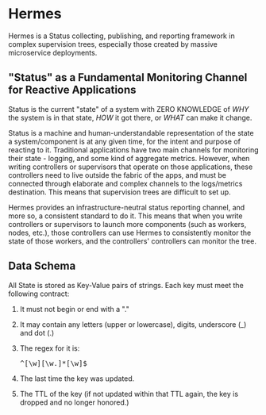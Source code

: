 # Hermes

Hermes is a Status collecting, publishing, and reporting framework in complex supervision trees, especially those created by massive microservice deployments.

## "Status" as a Fundamental Monitoring Channel for Reactive Applications

Status is the current "state" of a system with ZERO KNOWLEDGE of *WHY* the system is in that state, *HOW* it got there, or *WHAT* can make it change.

Status is a machine and human-understandable representation of the state a system/component is at any given time, for the intent and purpose of reacting to it. Traditional applications have two main channels for monitoring their state - logging, and some kind of aggregate metrics. However, when writing controllers or supervisors that operate on those applications, these controllers need to live outside the fabric of the apps, and must be connected through elaborate and complex channels to the logs/metrics destination. This means that supervision trees are difficult to set up.

Hermes provides an infrastructure-neutral status reporting channel, and more so, a consistent standard to do it. This means that when you write controllers or supervisors to launch more components (such as workers, nodes, etc.), those controllers can use Hermes to consistently monitor the state of those workers, and the controllers' controllers can monitor the tree.

## Data Schema

All State is stored as Key-Value pairs of strings. Each key must meet the following contract:
1. It must not begin or end with a "."
2. It may contain any letters (upper or lowercase), digits, underscore (\_) and dot (\.)
3. The regex for it is: <pre>^[\w][\w\.]*[\w]$</pre>

1. The last time the key was updated.
2. The TTL of the key (if not updated within that TTL again, the key is dropped and no longer honored.)

